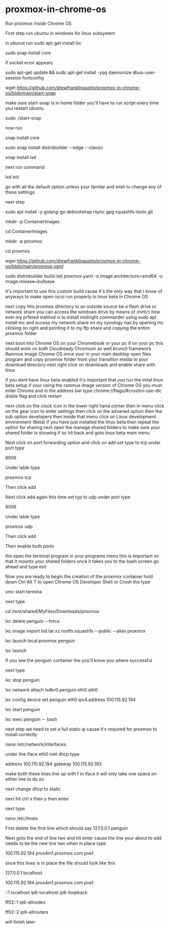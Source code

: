 # proxmox-in-chrome-os
Run proxmox inside Chrome OS

First step run ubuntu in windows for linux subsystem 

in ubunut run sudo apt-get install lxc 

sudo snap install core 

if socket error appears 

sudo apt-get update && sudo apt-get install -yqq daemonize dbus-user-session fontconfig

wget https://github.com/drewfranklinaustin/proxmox-in-chrome-os/blob/main/start-snap

make sure start-snap is in home folder you'll have to run script every time you restart ubuntu

sudo ./start-snap

now run 

snap install core

sudo snap install distrobuilder --edge --classic

snap install lxd

next run command 

lxd init 

go with all the default option unless your familar and wish to change any of these settings

next step

sudo apt install -y golang-go debootstrap rsync gpg squashfs-tools git

mkdir -p ContainerImages

cd ContainerImages

mkdir -p proxmox

cd proxmox

wget https://github.com/drewfranklinaustin/proxmox-in-chrome-os/blob/main/proxmox.yaml

sudo distrobuilder build-lxd proxmox.yaml -o image.architecture=amd64 -o image.release=bullseye

It's important to use this custom build cause it's the only way that I know of anyways to make open-iscsi run properly in linux beta in Chrome OS

next copy this proxmox directory to an outside source be a flash drive or network share you can access the windows drive by means of /mnt/c how ever my prfered method is to install midnight commander using sudo apt install mc and access my network share on my synology nas by opening mc clicking on right and pointing it to my ftp share and copying the entire proxmox folder

next boot into Chrome OS on your Chromebook or your pc if on your pc this should work on both Cloudready Chromium as well brunch framework Rammus image Chrome OS once your in your main desktop open files program and copy proxmox folder from your transition media to your download directory next right click on downloads and enable share with linux

if you dont have linux beta enabled it's important that you run the inital linux beta setup if your using the rammus image version of Chrome OS you must enter Chrome and in the address bar type chrome://flags/#crostini-use-dlc disble flag and click restart

next click on the clock icon in the lower right hand corner then in menu click on the gear icon to enter settings then click on the advaned option then the sub option developers then inside that menu click on Linux development environment (Beta) if you have just installed the linux beta then repeat the option for sharing next open the manage shared folders to make sure your shared folder is showing if so hit back and goto linux beta main menu

Next click on port forwarding option and click on add set type to tcp under port type

8006

Under lable type

proxmox tcp

Then click add

Next click add again this time set typ to udp under port type

8006

Under lable type 

proxmox udp

Then click add

Then enable both ports

the open the terminal program in your programs menu this is important so that it mounts your shared folders once it takes you to the bash screen go ahead and type exit

Now you are ready to begin the creation of the proxmox container hold down Ctrl Alt T to open Chrome OS Developer Shell or Crosh the type

vmc start termina

next type

cd /mnt/shared/MyFiles/Downloads/proxmox

lxc delete penguin --force

lxc image import lxd.tar.xz rootfs.squashfs --public --alias proxmox

lxc launch local:proxmox penguin

lxc launch 

If you see the penguin container the you'll know you where successful 

next type 

lxc stop penguin

lxc network attach lxdbr0 penguin eth0 eth0

lxc config device set penguin eth0 ipv4.address 100.115.92.194

lxc start penguin

lxc exec penguin -- bash

next step we need to set a full static ip cause it's required for proxmox to install correctly 

nano /etc/network/interfaces

under line iface eth0 inet dhcp type

address 100.115.92.194
gateway 100.115.92.193

make both these lines line up with f in iface it will only take one space on either line to do so

next change dhcp to static

next hit ctrl x then y then enter

next type

nano /etc/hosts

First delete the first line which should say 127.0.0.1       penguin  

Next goto the end of line two and hit enter cause the line your about to add needs to be the new line two when in place type

100.115.92.194  prox4m1.proxmox.com pve1

once this lines is in place the file should look like this 

127.0.0.1       localhost

100.115.92.194  prox4m1.proxmox.com pve1

::1             localhost ip6-localhost ip6-loopback

ff02::1         ip6-allnodes

ff02::2         ip6-allrouters

will finish later

